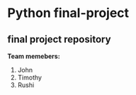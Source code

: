 # Python final-project
## final project repository

**Team memebers:** 
1. John 
2. Timothy 
3. Rushi 

